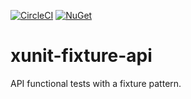 [![CircleCI](https://circleci.com/gh/axle-h/xunit-fixture-api.svg?style=svg)](https://circleci.com/gh/axle-h/xunit-fixture-api)
[![NuGet](https://img.shields.io/nuget/v/xunit-fixture-api.svg)](https://www.nuget.org/packages/xunit-fixture-api/)

# xunit-fixture-api

API functional tests with a fixture pattern.